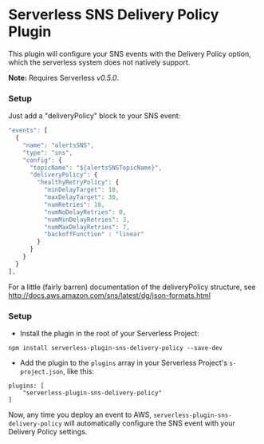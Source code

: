 Serverless SNS Delivery Policy Plugin
=============================

This plugin will configure your SNS events with the Delivery Policy option, which the serverless system does not natively support.

**Note:** Requires Serverless *v0.5.0*.

### Setup

Just add a "deliveryPolicy" block to your SNS event:

```javascript
"events": [
  {
    "name": "alertsSNS",
    "type": "sns",
    "config": {
      "topicName": "${alertsSNSTopicName}",
      "deliveryPolicy": {
        "healthyRetryPolicy": {
          "minDelayTarget": 10,
          "maxDelayTarget": 30,
          "numRetries": 10,
          "numNoDelayRetries": 0,
          "numMinDelayRetries": 3,
          "numMaxDelayRetries": 7,
          "backoffFunction" : "linear"
        }
      }
    }
  }
],
```

For a little (fairly barren) documentation of the deliveryPolicy structure, see http://docs.aws.amazon.com/sns/latest/dg/json-formats.html

### Setup

* Install the plugin in the root of your Serverless Project:
```
npm install serverless-plugin-sns-delivery-policy --save-dev
```

* Add the plugin to the `plugins` array in your Serverless Project's `s-project.json`, like this:

```
plugins: [
    "serverless-plugin-sns-delivery-policy"
]
```

Now, any time you deploy an event to AWS, `serverless-plugin-sns-delivery-policy` will automatically configure the SNS event with your Delivery Policy settings.
